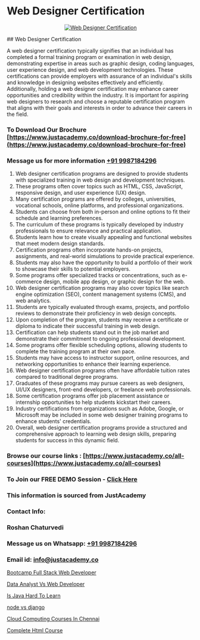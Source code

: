 # Web Designer Certification

<p align="center">
  <a href="https://justacademy.co/all-courses">
    <img src="https://i.ibb.co/P5KtSQ2/ui-ux.png" alt="Web Designer Certification">
  </a>
</p>
## Web Designer Certification

A web designer certification typically signifies that an individual has completed a formal training program or examination in web design, demonstrating expertise in areas such as graphic design, coding languages, user experience design, and web development technologies. These certifications can provide employers with assurance of an individual's skills and knowledge in designing websites effectively and efficiently. Additionally, holding a web designer certification may enhance career opportunities and credibility within the industry. It is important for aspiring web designers to research and choose a reputable certification program that aligns with their goals and interests in order to advance their careers in the field.
### To Download Our Brochure [https://www.justacademy.co/download-brochure-for-free](https://www.justacademy.co/download-brochure-for-free)
### Message us for more information [+91 9987184296](https://api.whatsapp.com/send?phone=919987184296)
1) Web designer certification programs are designed to provide students with specialized training in web design and development techniques.
2) These programs often cover topics such as HTML, CSS, JavaScript, responsive design, and user experience (UX) design.
3) Many certification programs are offered by colleges, universities, vocational schools, online platforms, and professional organizations.
4) Students can choose from both in-person and online options to fit their schedule and learning preferences.
5) The curriculum of these programs is typically developed by industry professionals to ensure relevance and practical application.
6) Students learn how to create visually appealing and functional websites that meet modern design standards.
7) Certification programs often incorporate hands-on projects, assignments, and real-world simulations to provide practical experience.
8) Students may also have the opportunity to build a portfolio of their work to showcase their skills to potential employers.
9) Some programs offer specialized tracks or concentrations, such as e-commerce design, mobile app design, or graphic design for the web.
10) Web designer certification programs may also cover topics like search engine optimization (SEO), content management systems (CMS), and web analytics.
11) Students are typically evaluated through exams, projects, and portfolio reviews to demonstrate their proficiency in web design concepts.
12) Upon completion of the program, students may receive a certificate or diploma to indicate their successful training in web design.
13) Certification can help students stand out in the job market and demonstrate their commitment to ongoing professional development.
14) Some programs offer flexible scheduling options, allowing students to complete the training program at their own pace.
15) Students may have access to instructor support, online resources, and networking opportunities to enhance their learning experience.
16) Web designer certification programs often have affordable tuition rates compared to traditional degree programs.
17) Graduates of these programs may pursue careers as web designers, UI/UX designers, front-end developers, or freelance web professionals.
18) Some certification programs offer job placement assistance or internship opportunities to help students kickstart their careers.
19) Industry certifications from organizations such as Adobe, Google, or Microsoft may be included in some web designer training programs to enhance students' credentials.
20) Overall, web designer certification programs provide a structured and comprehensive approach to learning web design skills, preparing students for success in this dynamic field.

### Browse our course links : [https://www.justacademy.co/all-courses](https://www.justacademy.co/all-courses) 
### To Join our FREE DEMO Session - [Click Here](https://www.justacademy.co/register-for-course-demo)


### This information is sourced from JustAcademy
### Contact Info:
### Roshan Chaturvedi
### Message us on Whatsapp: [+91 9987184296](https://api.whatsapp.com/send?phone=919987184296)
### Email id: [info@justacademy.co](mailto:info@justacademy.co)
                
[Bootcamp Full Stack Web Developer](https://www.linkedin.com/pulse/bootcamp-full-stack-web-developer-justacademy-las-vegas-rbdbf?trackingId=iCQWzqLzM6cUVuRrK%2Fwx4A%3D%3D&lipi=urn%3Ali%3Apage%3Ad_flagship3_company_admin%3B72drtJzFRpOZi%2BIA7t6Uhg%3D%3D)

[Data Analyst Vs Web Developer](https://www.linkedin.com/pulse/data-analyst-vs-web-developer-justacademyderby-gmcle?trackingId=%2FLNuLr0VUG8EbiGCUheq9Q%3D%3D&lipi=urn%3Ali%3Apage%3Ad_flagship3_company_admin%3Bdwb%2Fkl1wRBCVgbShptxZfw%3D%3D)

[Is Java Hard To Learn](https://medium.com/@roneet705/is-java-hard-to-learn-668624e6a98d)

[node vs django](https://medium.com/@ranepooja/node-vs-django-f8258825054c)

[Cloud Computing Courses In Chennai](https://justacademyin.github.io/justacademy/cloud-computing-courses-in-chennai)

[Complete Html Course](https://justacademyin.github.io/justacademy/complete-html-course)

